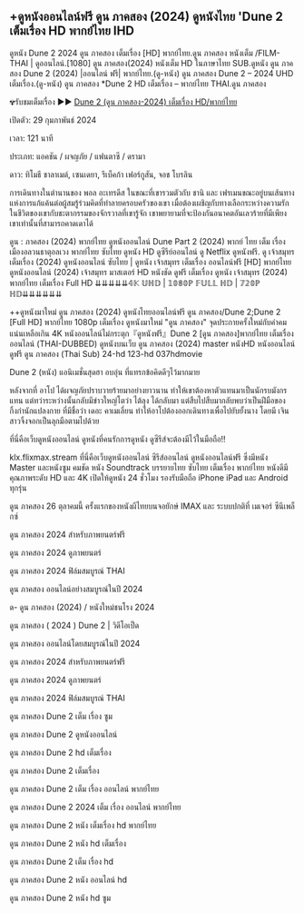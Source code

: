 ## +ดูหนังออนไลน์ฟรี ดูน ภาคสอง (2024) ดูหนังไทย 'Dune 2 เต็มเรื่อง HD พากย์ไทย IHD

ดูหนัง Dune 2 2024 ดูน ภาคสอง เต็มเรื่อง [HD] พากย์ไทย.ดูน ภาคสอง หนังเต็ม /FILM-THAI | ดูออนไลน์.[1080] ดูน ภาคสอง(2024) หนังเต็ม HD ในภาษาไทย SUB.ดูหนัง ดูน ภาคสอง Dune 2 (2024) |ออนไลน์ ฟรี| พากย์ไทย.(ดู-หนัง) ดูน ภาคสอง Dune 2 – 2024 UHD เต็มเรื่อง.(ดู-หนัง) ดูน ภาคสอง *Dune 2 HD เต็มเรื่อง – พากย์ไทย THAI.ดูน ภาคสอง

✾รับชมเต็มเรื่อง ▶▶ [Dune 2 (ดูน ภาคสอง-2024) เต็มเรื่อง HD/พากย์ไทย](https://watch.playmovies.stream/th/movie/693134?watch)

เปิดตัว: 29 กุมภาพันธ์ 2024

เวลา: 121 นาที

ประเภท: แอคชัน / ผจญภัย / แฟนตาซี / ดรามา

ดาว: ทิโมธี ชาลาเมต์, เซนเดยา, รีเบ็คก้า เฟอร์กูสัน, จอช โบรลิน

การเดินทางในตำนานของ พอล อะเทรดีส ในขณะที่เขารวมตัวกับ ชานิ และ เฟรเมนขณะอยู่บนเส้นทางแห่งการแก้แค้นต่อผู้สมรู้ร่วมคิดที่ทำลายครอบครัวของเขา เมื่อต้องเผชิญกับทางเลือกระหว่างความรักในชีวิตของเขากับชะตากรรมของจักรวาลที่เขารู้จัก เขาพยายามที่จะป้องกันอนาคตอันเลวร้ายที่มีเพียงเขาเท่านั้นที่สามารถคาดเดาได้

ดูน : ภาคสอง (2024) พากย์ไทย ดูหนังออนไลน์ Dune Part 2 (2024) พากย์ ไทย เต็ม เรื่อง เมืองอลวนธาตุอลเวง พากย์ไทย ซับไทย ดูหนัง HD ดูซีรีย์ออนไลน์ ดู Netflix ดูหนังฟรี. ดู เจ้าสมุทร เต็มเรื่อง (2024) ดูหนังออนไลน์ ซับไทย | ดูหนัง เจ้าสมุทร เต็มเรื่อง ออนไลน์ฟรี [HD] พากย์ไทย ดูหนังออนไลน์ (2024) เจ้าสมุทร มาสเตอร์ HD หนังชัด ดูฟรี เต็มเรื่อง ดูหนัง เจ้าสมุทร (2024) พากย์ไทย เต็มเรื่อง Full HD ⇊⇊⇊⇊⇊𝟜𝕂 𝕌ℍ𝔻 | 𝟙𝟘𝟠𝟘ℙ 𝔽𝕌𝕃𝕃 ℍ𝔻 | 𝟟𝟚𝟘ℙ ℍ𝔻⇊⇊⇊⇊⇊⇊

++ดูหนังมาใหม่ ดูน ภาคสอง (2024) ดูหนังไทยออนไลน์ฟรี ดูน ภาคสอง/Dune 2;Dune 2 [Full HD] พากย์ไทย 1080p เต็มเรื่อง ดูหนังมาใหม่ "ดูน ภาคสอง" จุดประกายครั้งใหม่กับคำคมแน่นเหลือเกิน 4K หนังออนไลน์ไม่กระตุก『ดูหนังฟรี』Dune 2 [ดูน ภาคสอง]พากย์ไทย เต็มเรื่อง ออนไลน์ (THAI-DUBBED) ดูหนังบนเว็บ ดูน ภาคสอง (2024) master หนังHD หนังออนไลน์ดูฟรี ดูน ภาคสอง (Thai Sub) 24-hd 123-hd 037hdmovie

Dune 2 (หนัง) แอนิเมชั่นสุดฮา อบอุ่น ที่แทรกข้อคิดดีๆไว้มากมาย

หลังจากที่ อาโป ได้ผจญภัยปราบวายร้ายมาอย่างยาวนาน ทำให้เขาต้องหาตัวแทนมาเป็นนักรบมังกรแทน แต่ทว่าระหว่างนั้นกลับมีข่าวใหญ่โตว่า ไต้ลุง ได้กลับมา แต่สืบไปสืบมากลับพบว่าเป็นฝีมือของกิ้งก่านักแปลงกาย ที่มีชื่อว่า เดอะ คาเมเลี่ยน ทำให้อาโปต้องออกเดินทางเพื่อไปยับยั้งนาง โดยมี เจิน สาวจิ้งจอกเป็นลุกมือตามไปด้วย

ที่นี่คือเว็บดูหนังออนไลน์ ดูหนังที่คนรักการดูหนัง ดูซีรีส์จะต้องมีไว้ในมือถือ!!

klx.flixmax.stream ที่นี่คือเว็บดูหนังออนไลน์ ซีรีส์ออนไลน์ ดูหนังออนไลน์ฟรี ซึ่งมีหนัง Master และหนังซูม คมชัด หนัง Soundtrack บรรยายไทย ซับไทย เต็มเรื่อง พากย์ไทย หนังดีมีคุณภาพระดับ HD และ 4K เปิดให้ดูหนัง 24 ชั่วโมง รองรับมือถือ iPhone iPad และ Android ทุกรุ่น

ดูน ภาคสอง 26 ตุลาคมนี้ ครั้งแรกของหนังผีไทยบนจอยักษ์ IMAX และ ระบบปกติที่ เมเจอร์ ซีนีเพล็กซ์

ดูน ภาคสอง 2024 สำหรับภาพยนตร์ฟรี

ดูน ภาคสอง 2024 ดูภาพยนตร์

ดูน ภาคสอง 2024 ฟิล์มสมบูรณ์ THAI

ดูน ภาคสอง ออนไลน์อย่างสมบูรณ์ในปี 2024

ด- ดูน ภาคสอง (2024) / หนังใหม่ชนโรง 2024

ดูน ภาคสอง ( 2024 ) Dune 2 | วิดีโอเป็ด

ดูน ภาคสอง ออนไลน์โดยสมบูรณ์ในปี 2024

ดูน ภาคสอง 2024 สำหรับภาพยนตร์ฟรี

ดูน ภาคสอง 2024 ดูภาพยนตร์

ดูน ภาคสอง 2024 ฟิล์มสมบูรณ์ THAI

ดูน ภาคสอง Dune 2 เต็ม เรื่อง ซูม

ดูน ภาคสอง Dune 2 ดูหนังออนไลน์

ดูน ภาคสอง Dune 2 hd เต็มเรื่อง

ดูน ภาคสอง Dune 2 เต็มเรื่อง

ดูน ภาคสอง Dune 2 เต็ม เรื่อง ออนไลน์ พากย์ไทย

ดูน ภาคสอง Dune 2 2024 เต็ม เรื่อง ออนไลน์ พากย์ไทย

ดูน ภาคสอง Dune 2 หนัง เต็มเรื่อง hd พากย์ไทย

ดูน ภาคสอง Dune 2 หนัง hd เต็มเรื่อง

ดูน ภาคสอง Dune 2 เต็ม เรื่อง hd

ดูน ภาคสอง Dune 2 หนัง ออนไลน์ hd

ดูน ภาคสอง Dune 2 หนัง hd ซูม

